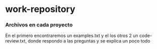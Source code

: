 # work-repository

### Archivos en cada proyecto

En el primero encontraremos un examples.txt y el los otros 2 un code-review.txt, donde respondo a las preguntas y se explica un poco todo
